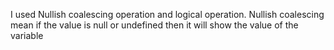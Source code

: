 I used Nullish coalescing operation and logical operation. Nullish coalescing mean if the value is null or undefined then it will show the value of the variable
